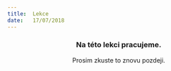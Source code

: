 ```yaml
---
title:  Lekce
date:   17/07/2018
---
```


### <center>Na této lekci pracujeme.</center>
<center>Prosim zkuste to znovu pozdeji.</center>